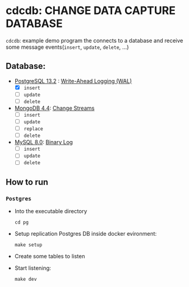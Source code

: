 # cdcdb: CHANGE DATA CAPTURE DATABASE

`cdcdb`: example demo program the connects to a database and receive some message events(`insert`, `update`, `delete`, ...)

## Database:

- [PostgreSQL 13.2](https://www.postgresql.org/docs/13/release-13-2.html) : [Write-Ahead Logging (WAL)](https://www.postgresql.org/docs/13/wal-intro.html)
  - [x] `insert`
  - [ ] `update`
  - [ ] `delete`
- [MongoDB 4.4](https://docs.mongodb.com/manual/release-notes/4.4/): [Change Streams](https://docs.mongodb.com/manual/changeStreams/)
  - [ ] `insert`
  - [ ] `update`
  - [ ] `replace`
  - [ ] `delete`
- [MySQL 8.0](https://dev.mysql.com/doc/relnotes/mysql/8.0/en/): [Binary Log](https://dev.mysql.com/doc/internals/en/binary-log-overview.html)
  - [ ] `insert`
  - [ ] `update`
  - [ ] `delete`

## How to run

### `Postgres`

- Into the executable directory

  ```
  cd pg
  ```

- Setup replication Postgres DB inside docker evironment:

  ```
  make setup
  ```

- Create some tables to listen
- Start listening:

  ```
  make dev
  ```
